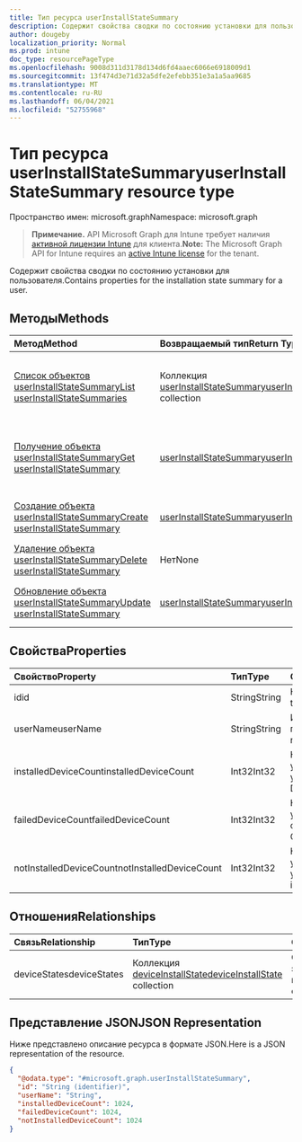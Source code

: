 ```yaml
---
title: Тип ресурса userInstallStateSummary
description: Содержит свойства сводки по состоянию установки для пользователя.
author: dougeby
localization_priority: Normal
ms.prod: intune
doc_type: resourcePageType
ms.openlocfilehash: 9008d311d3178d134d6fd4aaec6066e6918009d1
ms.sourcegitcommit: 13f474d3e71d32a5dfe2efebb351e3a1a5aa9685
ms.translationtype: MT
ms.contentlocale: ru-RU
ms.lasthandoff: 06/04/2021
ms.locfileid: "52755968"
---
```

# <a name="userinstallstatesummary-resource-type"></a><span data-ttu-id="62607-103">Тип ресурса userInstallStateSummary</span><span class="sxs-lookup"><span data-stu-id="62607-103">userInstallStateSummary resource type</span></span>

<span data-ttu-id="62607-104">Пространство имен: microsoft.graph</span><span class="sxs-lookup"><span data-stu-id="62607-104">Namespace: microsoft.graph</span></span>

> <span data-ttu-id="62607-105">**Примечание.** API Microsoft Graph для Intune требует наличия [активной лицензии Intune](https://go.microsoft.com/fwlink/?linkid=839381) для клиента.</span><span class="sxs-lookup"><span data-stu-id="62607-105">**Note:** The Microsoft Graph API for Intune requires an [active Intune license](https://go.microsoft.com/fwlink/?linkid=839381) for the tenant.</span></span>

<span data-ttu-id="62607-106">Содержит свойства сводки по состоянию установки для пользователя.</span><span class="sxs-lookup"><span data-stu-id="62607-106">Contains properties for the installation state summary for a user.</span></span>

## <a name="methods"></a><span data-ttu-id="62607-107">Методы</span><span class="sxs-lookup"><span data-stu-id="62607-107">Methods</span></span>
|<span data-ttu-id="62607-108">Метод</span><span class="sxs-lookup"><span data-stu-id="62607-108">Method</span></span>|<span data-ttu-id="62607-109">Возвращаемый тип</span><span class="sxs-lookup"><span data-stu-id="62607-109">Return Type</span></span>|<span data-ttu-id="62607-110">Описание</span><span class="sxs-lookup"><span data-stu-id="62607-110">Description</span></span>|
|:---|:---|:---|
|[<span data-ttu-id="62607-111">Список объектов userInstallStateSummary</span><span class="sxs-lookup"><span data-stu-id="62607-111">List userInstallStateSummaries</span></span>](../api/intune-books-userinstallstatesummary-list.md)|<span data-ttu-id="62607-112">Коллекция [userInstallStateSummary](../resources/intune-books-userinstallstatesummary.md)</span><span class="sxs-lookup"><span data-stu-id="62607-112">[userInstallStateSummary](../resources/intune-books-userinstallstatesummary.md) collection</span></span>|<span data-ttu-id="62607-113">Список свойств и связей объектов [userInstallStateSummary](../resources/intune-books-userinstallstatesummary.md).</span><span class="sxs-lookup"><span data-stu-id="62607-113">List properties and relationships of the [userInstallStateSummary](../resources/intune-books-userinstallstatesummary.md) objects.</span></span>|
|[<span data-ttu-id="62607-114">Получение объекта userInstallStateSummary</span><span class="sxs-lookup"><span data-stu-id="62607-114">Get userInstallStateSummary</span></span>](../api/intune-books-userinstallstatesummary-get.md)|[<span data-ttu-id="62607-115">userInstallStateSummary</span><span class="sxs-lookup"><span data-stu-id="62607-115">userInstallStateSummary</span></span>](../resources/intune-books-userinstallstatesummary.md)|<span data-ttu-id="62607-116">Чтение свойств и связей объекта [userInstallStateSummary](../resources/intune-books-userinstallstatesummary.md).</span><span class="sxs-lookup"><span data-stu-id="62607-116">Read properties and relationships of the [userInstallStateSummary](../resources/intune-books-userinstallstatesummary.md) object.</span></span>|
|[<span data-ttu-id="62607-117">Создание объекта userInstallStateSummary</span><span class="sxs-lookup"><span data-stu-id="62607-117">Create userInstallStateSummary</span></span>](../api/intune-books-userinstallstatesummary-create.md)|[<span data-ttu-id="62607-118">userInstallStateSummary</span><span class="sxs-lookup"><span data-stu-id="62607-118">userInstallStateSummary</span></span>](../resources/intune-books-userinstallstatesummary.md)|<span data-ttu-id="62607-119">Создание объекта [userInstallStateSummary](../resources/intune-books-userinstallstatesummary.md).</span><span class="sxs-lookup"><span data-stu-id="62607-119">Create a new [userInstallStateSummary](../resources/intune-books-userinstallstatesummary.md) object.</span></span>|
|[<span data-ttu-id="62607-120">Удаление объекта userInstallStateSummary</span><span class="sxs-lookup"><span data-stu-id="62607-120">Delete userInstallStateSummary</span></span>](../api/intune-books-userinstallstatesummary-delete.md)|<span data-ttu-id="62607-121">Нет</span><span class="sxs-lookup"><span data-stu-id="62607-121">None</span></span>|<span data-ttu-id="62607-122">Удаляет объект [userInstallStateSummary](../resources/intune-books-userinstallstatesummary.md).</span><span class="sxs-lookup"><span data-stu-id="62607-122">Deletes a [userInstallStateSummary](../resources/intune-books-userinstallstatesummary.md).</span></span>|
|[<span data-ttu-id="62607-123">Обновление объекта userInstallStateSummary</span><span class="sxs-lookup"><span data-stu-id="62607-123">Update userInstallStateSummary</span></span>](../api/intune-books-userinstallstatesummary-update.md)|[<span data-ttu-id="62607-124">userInstallStateSummary</span><span class="sxs-lookup"><span data-stu-id="62607-124">userInstallStateSummary</span></span>](../resources/intune-books-userinstallstatesummary.md)|<span data-ttu-id="62607-125">Обновление свойств объекта [userInstallStateSummary](../resources/intune-books-userinstallstatesummary.md).</span><span class="sxs-lookup"><span data-stu-id="62607-125">Update the properties of a [userInstallStateSummary](../resources/intune-books-userinstallstatesummary.md) object.</span></span>|

## <a name="properties"></a><span data-ttu-id="62607-126">Свойства</span><span class="sxs-lookup"><span data-stu-id="62607-126">Properties</span></span>
|<span data-ttu-id="62607-127">Свойство</span><span class="sxs-lookup"><span data-stu-id="62607-127">Property</span></span>|<span data-ttu-id="62607-128">Тип</span><span class="sxs-lookup"><span data-stu-id="62607-128">Type</span></span>|<span data-ttu-id="62607-129">Описание</span><span class="sxs-lookup"><span data-stu-id="62607-129">Description</span></span>|
|:---|:---|:---|
|<span data-ttu-id="62607-130">id</span><span class="sxs-lookup"><span data-stu-id="62607-130">id</span></span>|<span data-ttu-id="62607-131">String</span><span class="sxs-lookup"><span data-stu-id="62607-131">String</span></span>|<span data-ttu-id="62607-132">Ключ объекта.</span><span class="sxs-lookup"><span data-stu-id="62607-132">Key of the entity.</span></span>|
|<span data-ttu-id="62607-133">userName</span><span class="sxs-lookup"><span data-stu-id="62607-133">userName</span></span>|<span data-ttu-id="62607-134">String</span><span class="sxs-lookup"><span data-stu-id="62607-134">String</span></span>|<span data-ttu-id="62607-135">Имя пользователя.</span><span class="sxs-lookup"><span data-stu-id="62607-135">User name.</span></span>|
|<span data-ttu-id="62607-136">installedDeviceCount</span><span class="sxs-lookup"><span data-stu-id="62607-136">installedDeviceCount</span></span>|<span data-ttu-id="62607-137">Int32</span><span class="sxs-lookup"><span data-stu-id="62607-137">Int32</span></span>|<span data-ttu-id="62607-138">Количество установленных устройств.</span><span class="sxs-lookup"><span data-stu-id="62607-138">Installed Device Count.</span></span>|
|<span data-ttu-id="62607-139">failedDeviceCount</span><span class="sxs-lookup"><span data-stu-id="62607-139">failedDeviceCount</span></span>|<span data-ttu-id="62607-140">Int32</span><span class="sxs-lookup"><span data-stu-id="62607-140">Int32</span></span>|<span data-ttu-id="62607-141">Количество устройств со сбоями.</span><span class="sxs-lookup"><span data-stu-id="62607-141">Failed Device Count.</span></span>|
|<span data-ttu-id="62607-142">notInstalledDeviceCount</span><span class="sxs-lookup"><span data-stu-id="62607-142">notInstalledDeviceCount</span></span>|<span data-ttu-id="62607-143">Int32</span><span class="sxs-lookup"><span data-stu-id="62607-143">Int32</span></span>|<span data-ttu-id="62607-144">Количество не установленных устройств.</span><span class="sxs-lookup"><span data-stu-id="62607-144">Not installed device count.</span></span>|

## <a name="relationships"></a><span data-ttu-id="62607-145">Отношения</span><span class="sxs-lookup"><span data-stu-id="62607-145">Relationships</span></span>
|<span data-ttu-id="62607-146">Связь</span><span class="sxs-lookup"><span data-stu-id="62607-146">Relationship</span></span>|<span data-ttu-id="62607-147">Тип</span><span class="sxs-lookup"><span data-stu-id="62607-147">Type</span></span>|<span data-ttu-id="62607-148">Описание</span><span class="sxs-lookup"><span data-stu-id="62607-148">Description</span></span>|
|:---|:---|:---|
|<span data-ttu-id="62607-149">deviceStates</span><span class="sxs-lookup"><span data-stu-id="62607-149">deviceStates</span></span>|<span data-ttu-id="62607-150">Коллекция [deviceInstallState](../resources/intune-books-deviceinstallstate.md)</span><span class="sxs-lookup"><span data-stu-id="62607-150">[deviceInstallState](../resources/intune-books-deviceinstallstate.md) collection</span></span>|<span data-ttu-id="62607-151">Состояние установки электронной книги.</span><span class="sxs-lookup"><span data-stu-id="62607-151">The install state of the eBook.</span></span>|

## <a name="json-representation"></a><span data-ttu-id="62607-152">Представление JSON</span><span class="sxs-lookup"><span data-stu-id="62607-152">JSON Representation</span></span>
<span data-ttu-id="62607-153">Ниже представлено описание ресурса в формате JSON.</span><span class="sxs-lookup"><span data-stu-id="62607-153">Here is a JSON representation of the resource.</span></span>
<!-- {
  "blockType": "resource",
  "keyProperty": "id",
  "@odata.type": "microsoft.graph.userInstallStateSummary"
}
-->
``` json
{
  "@odata.type": "#microsoft.graph.userInstallStateSummary",
  "id": "String (identifier)",
  "userName": "String",
  "installedDeviceCount": 1024,
  "failedDeviceCount": 1024,
  "notInstalledDeviceCount": 1024
}
```




